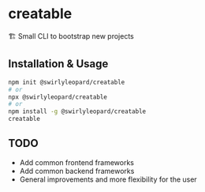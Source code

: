 # creatable

🏗 Small CLI to bootstrap new projects

## Installation & Usage

```bash
npm init @swirlyleopard/creatable
# or
npx @swirlyleopard/creatable
# or
npm install -g @swirlyleopard/creatable
creatable
```

## TODO

- Add common frontend frameworks
- Add common backend frameworks
- General improvements and more flexibility for the user
